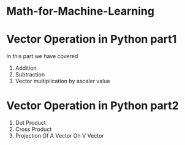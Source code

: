 # Math-for-Machine-Learning
# Vector Operation in Python part1
In this part we have covered 
1. Addition 
2. Subtraction
3. Vector multiplication by ascaler value


# Vector Operation in Python part2
1. Dot Product
2. Cross Product
3. Projection Of A Vector On V Vector

